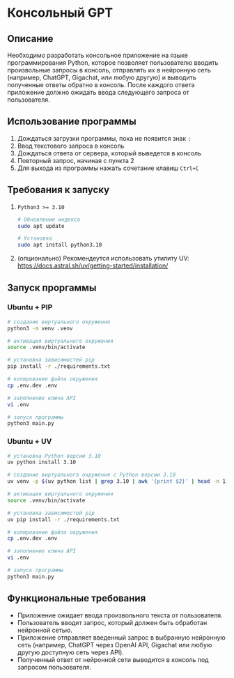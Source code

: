 # Консольный GPT
## Описание
Необходимо разработать консольное приложение на языке программирования Python, которое позволяет пользователю вводить произвольные запросы в консоль, отправлять их в нейронную сеть (например, ChatGPT, Gigachat, или любую другую) и выводить полученные ответы обратно в консоль. После каждого ответа приложение должно ожидать ввода следующего запроса от пользователя. 

## Использование программы
1. Дождаться загрузки программы, пока не появится знак `:`
2. Ввод текстового запроса в консоль
3. Дождаться ответа от сервера, который выведется в консоль
4. Повторный запрос, начиная с пункта 2
5. Для выхода из программы нажать сочетание клавиш `Ctrl+C`

## Требования к запуску
1. `Python3 >= 3.10`

    ```sh
    # Обновление индекса
    sudo apt update

    # Установка
    sudo apt install python3.10
    ```

2. (опционально) Рекомендеутся использовать утилиту UV: https://docs.astral.sh/uv/getting-started/installation/

## Запуск проргаммы
### Ubuntu + PIP
```sh
# создание виртуального окружения
python3 -m venv .venv

# активация виртуального окружения
source .venv/bin/activate

# установка зависимостей pip
pip install -r ./requirements.txt

# копирование файла окружения
cp .env.dev .env

# заполнение ключа API
vi .env

# запуск программы
python3 main.py
```

### Ubuntu + UV
```sh
# установка Python версии 3.10
uv python install 3.10

# создание виртуального окружения с Python версии 3.10
uv venv -p $(uv python list | grep 3.10 | awk '{print $2}' | head -n 1)

# активация виртуального окружения
source .venv/bin/activate

# установка зависимостей pip
uv pip install -r ./requirements.txt

# копирование файла окружения
cp .env.dev .env

# заполнение ключа API
vi .env

# запуск программы
python3 main.py
```

## Функциональные требования
- Приложение ожидает ввода произвольного текста от пользователя.
- Пользователь вводит запрос, который должен быть обработан нейронной сетью.
- Приложение отправляет введенный запрос в выбранную нейронную сеть (например, ChatGPT через OpenAI API, Gigachat или любую другую доступную сеть через API).
- Полученный ответ от нейронной сети выводится в консоль под запросом пользователя.
